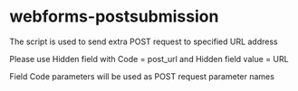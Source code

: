 # webforms-postsubmission

The script is used to send extra POST request to specified URL address

Please use Hidden field with Code = post_url and Hidden field value = URL

Field Code parameters will be used as POST request parameter names
